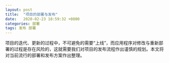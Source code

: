 ```yaml
---
layout: post
title:  "项目的部署与发布"
date:   2020-02-23 18:59:32 +0800
categories: 部署
tags: 发布 部署
---
```

项目的迭代、更新的过程中，不可避免的需要“上线”，而应用程序对修改与重新部署的过程是存在风险的，这就需要我们对项目的发布流程作出谨慎的规划。本文将对当前流行的部署和发布方案作出整理。
